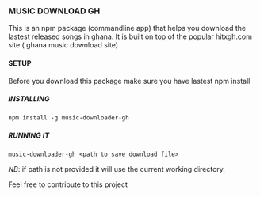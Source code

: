 ### MUSIC DOWNLOAD GH

This is an npm package (commandline app) that helps you download
the lastest released songs in ghana.
It is built on top of the popular hitxgh.com site ( ghana music download site)

#### SETUP

Before you download this package make sure you have lastest npm install 

##### INSTALLING
```
npm install -g music-downloader-gh
```

##### RUNNING IT
```
music-downloader-gh <path to save download file>
```
*NB*: if path is not provided it will use the current working directory.

Feel free to contribute to this project